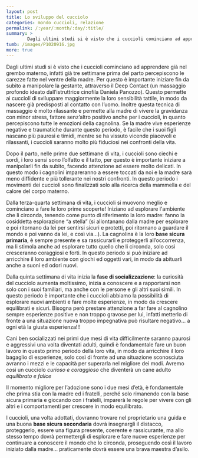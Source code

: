 ```yaml
---
layout: post
title: Lo sviluppo del cucciolo
categories: mondo cuccioli, relazione
permalink: /:year/:month/:day/:title/
summary: >
        Dagli ultimi studi si è visto che i cuccioli cominciano ad apprendere già nel grembo materno, infatti già tre settimane prima del parto percepiscono le carezze fatte nel ventre della madre.
tumb: /images/P1020916.jpg
more: true
---
```

Dagli ultimi studi si è visto che i cuccioli cominciano ad apprendere già nel grembo materno, infatti già tre settimane prima del parto percepiscono le carezze fatte nel ventre della madre. Per questo è importante iniziare fin da subito a manipolare la gestante, attraverso il Deep Contact (un massaggio profondo ideato dall’istruttrice cinofila Daniela Panozzo). Questo permette ai cuccioli di sviluppare maggiormente la loro sensibilità tattile, in modo da nascere già predisposti al contatto con l’uomo. Inoltre questa tecnica di massaggio è molto rilassante e permette alla madre di vivere la gravidanza con minor stress, fattore senz’altro positivo anche per i cuccioli, in quanto percepiscono tutte le emozioni della cagnolina. Se la madre vive esperienze negative e traumatiche durante questo periodo, è facile che i suoi figli nascano più paurosi e timidi, mentre se ha vissuto vicende piacevoli e rilassanti, i cuccioli saranno molto più fiduciosi nei confronti della vita.

Dopo il parto, nelle prime due settimane di vita, i cuccioli sono ciechi e sordi, i loro sensi sono l’olfatto e il tatto, per questo è importante iniziare a manipolarli fin da subito, facendo attenzione ad essere molto delicati. In questo modo i cagnolini impareranno a essere toccati da noi e la madre sarà meno diffidente e più tollerante nei nostri confronti. In questo periodo i movimenti dei cuccioli sono finalizzati solo alla ricerca della mammella e del calore del corpo materno.

Dalla terza-quarta settimana di vita, i cuccioli si muovono meglio e cominciano a fare le loro prime scoperte! Iniziano ad esplorare l'ambiente che li circonda, tenendo come punto di riferimento la loro madre: fanno la cosiddetta esplorazione “a stella” (si allontanano dalla madre per esplorare e poi ritornano da lei per sentirsi sicuri e protetti, poi ritornano a guardare il mondo e poi vanno da lei, e così via…). La cagnolina è la loro **base sicura primaria**, è sempre presente e sa rassicurarli e proteggerli all’occorrenza, ma li stimola anche ad esplorare tutto quello che li circonda, solo così cresceranno coraggiosi e forti. In questo periodo si può iniziare ad arricchire il loro ambiente con giochi ed oggetti vari, in modo da abituarli anche a suoni ed odori nuovi.

Dalla quinta settimana di vita inizia la **fase di socializzazione**: la curiosità del cucciolo aumenta moltissimo, inizia a conoscere e a rapportarsi non solo con i suoi familiari, ma anche con le persone e gli altri suoi simili. In questo periodo è importante che i cuccioli abbiamo la possibilità di esplorare nuovi ambienti e fare molte esperienze, in modo da crescere equilibrati e sicuri. Bisogna però prestare attenzione a far fare al cagnolino sempre esperienze positive e non troppo gravose per lui, infatti metterlo di fronte a una situazione nuova troppo impegnativa può risultare negativo… a ogni età la giusta esperienza!!!

Cani ben socializzati nei primi due mesi di vita difficilmente saranno paurosi e aggressivi una volta diventati adulti, quindi è fondamentale fare un buon lavoro in questo primo periodo della loro vita, in modo da arricchire il loro bagaglio di esperienze, solo così di fronte ad una situazione sconosciuta avranno i mezzi e le capacità per superarla nel migliore dei modi. Avremo così un cucciolo *curioso e coraggioso* che diventerà un cane adulto *equilibrato e falice*

Il momento migliore per l’adozione sono i due mesi d’età, è fondamentale che prima stia con la madre ed i fratelli, perché solo rimanendo con la base sicura primaria e giocando con i fratelli, imparerà le regole per vivere con gli altri e i comportamenti per crescere in modo equilibrato.

I cuccioli, una volta adottati, dovranno trovare nel proprietario una guida e una buona **base sicura secondaria** dovrà insegnargli il distacco, proteggerlo, essere una figura presente, coerente e rassicurante, ma allo stesso tempo dovrà permettergli di esplorare e fare nuove esperienze per continuare a conoscere il mondo che lo circonda, proseguendo così il lavoro iniziato dalla madre… praticamente dovrà essere una brava maestra d’asilo.